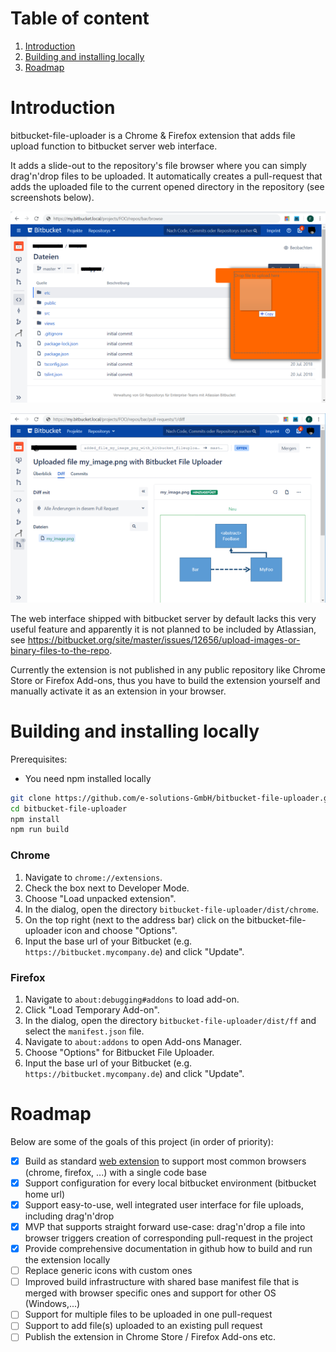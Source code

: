 # Table of content
1. [Introduction](#introduction)
1. [Building and installing locally](#building-and-installing-locally)
1. [Roadmap](#roadmap)

# Introduction
bitbucket-file-uploader is a Chrome & Firefox extension that adds file upload function to bitbucket server web interface.

It adds a slide-out to the repository's file browser where you can simply drag'n'drop files to be uploaded.
It automatically creates a pull-request that adds the uploaded file to the current opened directory in the repository  (see screenshots below).

![screenshot 1](bitbucket_file_uploader_screen1.png)

![screenshot 2](bitbucket_file_uploader_screen2.png)

The web interface shipped with bitbucket server by default lacks this very useful feature and apparently it is not planned to be included by Atlassian, see https://bitbucket.org/site/master/issues/12656/upload-images-or-binary-files-to-the-repo. 

Currently the extension is not published in any public repository like Chrome Store or Firefox Add-ons, thus you have to build the extension yourself and manually activate it as an extension in your browser.

# Building and installing locally
Prerequisites:
* You need npm installed locally

```bash
git clone https://github.com/e-solutions-GmbH/bitbucket-file-uploader.git
cd bitbucket-file-uploader
npm install
npm run build
```

### Chrome
1. Navigate to `chrome://extensions`.
1. Check the box next to Developer Mode.
1. Choose "Load unpacked extension".
1. In the dialog, open the directory `bitbucket-file-uploader/dist/chrome`.
1. On the top right (next to the address bar) click on the bitbucket-file-uploader icon and choose "Options".
1. Input the base url of your Bitbucket (e.g. `https://bitbucket.mycompany.de`) and click "Update".

### Firefox
1. Navigate to `about:debugging#addons` to load add-on.
1. Click "Load Temporary Add-on".
1. In the dialog, open the directory `bitbucket-file-uploader/dist/ff` and select the `manifest.json` file.
1. Navigate to `about:addons` to open Add-ons Manager.
1. Choose "Options" for Bitbucket File Uploader.
1. Input the base url of your Bitbucket (e.g. `https://bitbucket.mycompany.de`) and click "Update".

# Roadmap
Below are some of the goals of this project (in order of priority):
- [x] Build as standard [web extension](https://developer.mozilla.org/de/docs/Mozilla/Add-ons/WebExtensions) to support most common browsers (chrome, firefox, ...) with a single code base
- [x] Support configuration for every local bitbucket environment (bitbucket home url)
- [x] Support easy-to-use, well integrated user interface for file uploads, including drag'n'drop
- [x] MVP that supports straight forward use-case: drag'n'drop a file into browser triggers creation of corresponding pull-request in the project
- [x] Provide comprehensive documentation in github how to build and run the extension locally
- [ ] Replace generic icons with custom ones
- [ ] Improved build infrastructure with shared base manifest file that is merged with browser specific ones and support for other OS (Windows,...)
- [ ] Support for multiple files to be uploaded in one pull-request
- [ ] Support to add file(s) uploaded to an existing pull request
- [ ] Publish the extension in Chrome Store / Firefox Add-ons etc.
